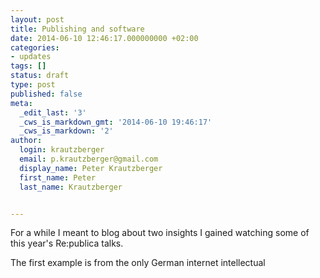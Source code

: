 ```yaml
---
layout: post
title: Publishing and software
date: 2014-06-10 12:46:17.000000000 +02:00
categories:
- updates
tags: []
status: draft
type: post
published: false
meta:
  _edit_last: '3'
  _cws_is_markdown_gmt: '2014-06-10 19:46:17'
  _cws_is_markdown: '2'
author:
  login: krautzberger
  email: p.krautzberger@gmail.com
  display_name: Peter Krautzberger
  first_name: Peter
  last_name: Krautzberger


---
```


For a while I meant to blog about two insights I gained watching some of this year's Re:publica talks.

The first example is from the only German internet intellectual